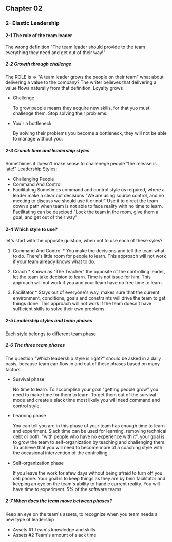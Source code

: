 ## Chapter 02

### 2- Elastic Leadership

#### 2-1 The role of the team leader
The wrong definition "The team leader should provide to the team everything they need and get out of their way!"
    
##### 2-2 Growth through challenge
The ROLE is => "A team leader grows the people on their team"
what about delivering a value to the company? The writer believes that delivering a value flows naturally from that definition.
Loyalty grows

* Challenge

  To grow people means they acquire new skills, for that yuo must challenge them. Stop solving their problems.
* You'r a bottleneck

  By solving their problems you become a bottleneck, they will not be able to manage without you.
    
##### 2-3 Crunch time and leadership styles
Somethimes it doesn't make sense to challenege people "the release is late!"
Leadership Styles:
  * Challenging People
  * Command And Control
  * Facilitating
Sometimes command and control style os required, where a leader make a clear cut decisions 
"We are using source control, and no meeting to discuss we should use it or not!"
Use it to direct the team down a path when team is not able to face reality with no time to learn.
Facilitating can be desciped "Lock the team in the room, give them a goal, and get out of their way"

#### 2-4 Which style to use?
let's start with the opposite quistion, when not to use each of these syles?

  1. Command And Control
    * You make the decisions and tell the team what to do. There's little room for people to learn.
    This approach will not work if your team already knows what to do.
  
  2. Coach
    * Known as "The Teacher" the opposite of the controlling leader, let the team take decision to learn.
    Time is not issue for him.
    This approach will not work if you and your team have no free time to learn.
  
  3. Facilitator
    * Stays out of everyone's way, makes sure that the current environment, conditions, goals and constraints will drive the team
    to get things done.
    This approach will not work if the team doesn't have sufficient skills to solve their own problems.

##### 2-5 Leadership styles and team phases
Each style belongs to different team phase

##### 2-6 The three team phases
The question "Which leadership style is right?" should be asked in a daily basis, because team can flow in and out of these phases based on many factors.

* Survival phase

  No time to learn. To accomplish your goal "getting people grow" you need to make time for them to learn. To get them out of the survival mode and create a slack time  most likely you will need command and control style.

* Learning phase

  You can tell you are in this phase of your team has enough time to learn and experiment.
  Slack time can be used for learning, removing technical debt or both.
  "with people who have no experience with it", your goal is to grow the team to self-organization by teaching and challenging them.
  To achieve that you will need to become more of a coaching style with the occasional intervention of the controlling.

* Self-organization phase

  If you leave the work for afew days without being afraid to turn off you cell phone.
  Your goal is to keep things as they are by bein facilitator and keeping an eye on the team's ability to handle current reality. 
  You will have time to experiment. 5% of the software teams.

##### 2-7 When does the team move between phases?
Keep an eye on the team's assets, to recognize when you team needs a new type of leadership
* Assets #1 Team's knowledge and skills
* Assets #2 Team's amount of slack time
